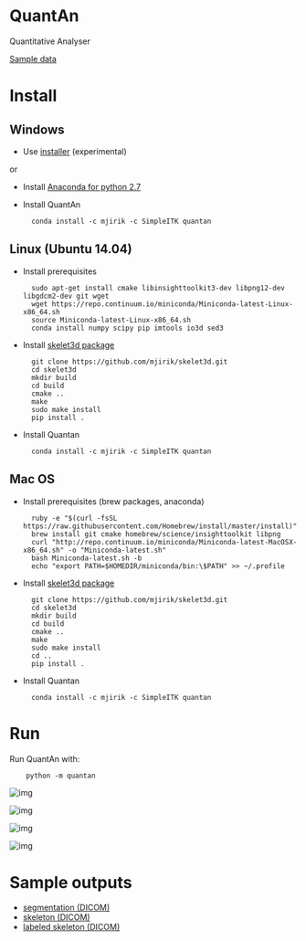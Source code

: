 # QuantAn
Quantitative Analyser

[Sample data](http://147.228.240.61/queetech/sample-data/biodur_sample.zip)

# Install

## Windows 
 
* Use [installer](http://147.228.240.61/queetech/install/setup_quantan.exe)
  (experimental)

or

* Install [Anaconda for python 2.7](https://www.continuum.io/downloads) 
* Install QuantAn

        conda install -c mjirik -c SimpleITK quantan



## Linux (Ubuntu 14.04)

* Install prerequisites

        sudo apt-get install cmake libinsighttoolkit3-dev libpng12-dev libgdcm2-dev git wget
        wget https://repo.continuum.io/miniconda/Miniconda-latest-Linux-x86_64.sh
        source Miniconda-latest-Linux-x86_64.sh
        conda install numpy scipy pip imtools io3d sed3
        
* Install [skelet3d package](https://github.com/mjirik/skelet3d)

        git clone https://github.com/mjirik/skelet3d.git
        cd skelet3d
        mkdir build
        cd build 
        cmake ..
        make 
        sudo make install
        pip install .

* Install Quantan

        conda install -c mjirik -c SimpleITK quantan

    
## Mac OS   

* Install prerequisites (brew packages, anaconda)

        ruby -e "$(curl -fsSL https://raw.githubusercontent.com/Homebrew/install/master/install)"
        brew install git cmake homebrew/science/insighttoolkit libpng
        curl "http://repo.continuum.io/miniconda/Miniconda-latest-MacOSX-x86_64.sh" -o "Miniconda-latest.sh"
        bash Miniconda-latest.sh -b
        echo "export PATH=$HOMEDIR/miniconda/bin:\$PATH" >> ~/.profile
        
        
* Install [skelet3d package](https://github.com/mjirik/skelet3d)

        git clone https://github.com/mjirik/skelet3d.git
        cd skelet3d
        mkdir build
        cd build 
        cmake ..
        make 
        sudo make install
        cd ..
        pip install .

* Install Quantan

        conda install -c mjirik -c SimpleITK quantan
# Run 

Run QuantAn with:

        python -m quantan

![img](http://147.228.240.61/queetech/www/quantan01.png)

![img](http://147.228.240.61/queetech/www/quantan03.png)

![img](http://147.228.240.61/queetech/www/quantan08.png)

![img](http://147.228.240.61/queetech/www/quantan10.png)


# Sample outputs

* [segmentation (DICOM)](http://147.228.240.61/queetech/www/segmentation.dcm)
* [skeleton (DICOM)](http://147.228.240.61/queetech/www/skeleton.dcm)
* [labeled skeleton (DICOM)](http://147.228.240.61/queetech/www/labeled_skeleton.dcm)
